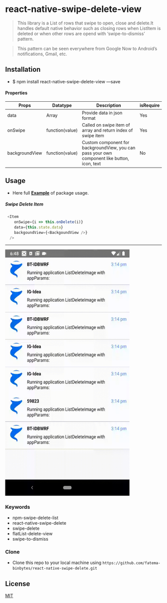 # react-native-swipe-delete-view 

> This library is a List of rows that swipe to open, close and delete.It handles default native behavior such as closing rows when ListItem is deleted or when other rows are opend with ‘swipe-to-dismiss’ pattern.

> This pattern can be seen everywhere from Google Now to Android’s notifications, Gmail, etc.

## Installation

- $ npm install react-native-swipe-delete-view —save
#### Properties

| Props     | Datatype    | Description | isRequire |
| --------|---------|-------|---------|
| data  | 	Array  | Provide data in json format  | Yes |
| onSwipe | function(value) | Called on swipe item of array and return index of swipe item | Yes |
| backgroundView | function(value) | Custom component for backgroundView, you can pass your own component like button, icon, text | No |

## Usage
  
-  Here full <a href="https://github.com/fatema-binbytes/react-native-swipe-delete/" target="_blank">**Example**</a> of package usage.

##### Swipe Delete Item
```javascript
 <Item
    onSwipe={i => this.onDelete(i)}
    data={this.state.data}
    backgoundView={<BackgoundView />}
  />
```
---
<img src="https://github.com/fatema-binbytes/react-native-swipe-delete/blob/master/example/images/example.gif" width="400" height="790">

### Keywords 

- npm-swipe-delete-list
- react-native-swipe-delete
- swipe-delete
- flatList-delete-view
- swipe-to-dismiss

### Clone

- Clone this repo to your local machine using `https://github.com/fatema-binbytes/react-native-swipe-delete.git`

## License
[MIT](https://choosealicense.com/licenses/mit/)
